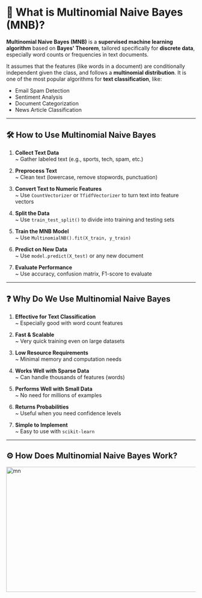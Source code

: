 # 🤖 What is Multinomial Naive Bayes (MNB)?

**Multinomial Naive Bayes (MNB)** is a **supervised machine learning algorithm** based on **Bayes' Theorem**, tailored specifically for **discrete data**, especially word counts or frequencies in text documents.

It assumes that the features (like words in a document) are conditionally independent given the class, and follows a **multinomial distribution**. It is one of the most popular algorithms for **text classification**, like:

- Email Spam Detection
- Sentiment Analysis
- Document Categorization
- News Article Classification

---

## 🛠️ How to Use Multinomial Naive Bayes

1. **Collect Text Data**  
   ~ Gather labeled text (e.g., sports, tech, spam, etc.)

2. **Preprocess Text**  
   ~ Clean text (lowercase, remove stopwords, punctuation)

3. **Convert Text to Numeric Features**  
   ~ Use `CountVectorizer` or `TfidfVectorizer` to turn text into feature vectors

4. **Split the Data**  
   ~ Use `train_test_split()` to divide into training and testing sets

5. **Train the MNB Model**  
   ~ Use `MultinomialNB().fit(X_train, y_train)`

6. **Predict on New Data**  
   ~ Use `model.predict(X_test)` or any new document

7. **Evaluate Performance**  
   ~ Use accuracy, confusion matrix, F1-score to evaluate

---

## ❓ Why Do We Use Multinomial Naive Bayes

1. **Effective for Text Classification**  
   ~ Especially good with word count features

2. **Fast & Scalable**  
   ~ Very quick training even on large datasets

3. **Low Resource Requirements**  
   ~ Minimal memory and computation needs

4. **Works Well with Sparse Data**  
   ~ Can handle thousands of features (words)

5. **Performs Well with Small Data**  
   ~ No need for millions of examples

6. **Returns Probabilities**  
   ~ Useful when you need confidence levels

7. **Simple to Implement**  
   ~ Easy to use with `scikit-learn`

---

## ⚙️ How Does Multinomial Naive Bayes Work?


<img width="992" height="333" alt="mn" src="https://github.com/user-attachments/assets/c5e9d569-55a2-40d4-a87a-454a87a8ec2a" />


